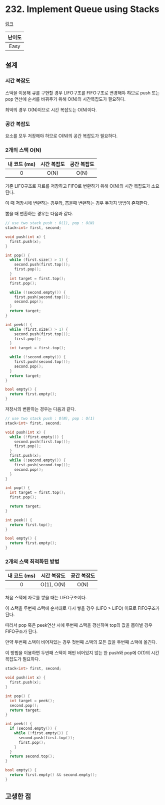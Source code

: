 # 232. Implement Queue using Stacks

[링크](https://leetcode.com/problems/implement-queue-using-stacks/)

| 난이도 |
| :----: |
|  Easy  |

## 설계

### 시간 복잡도

스택을 이용해 큐를 구현할 경우 LIFO구조를 FIFO구조로 변경해야 햐므로 push 또는 pop 연산에 순서를 바꿔주기 위해 O(N)의 시간복잡도가 필요하다.

최악의 경우 O(N)이므로 시간 복잡도는 O(N)이다.

### 공간 복잡도

요소를 모두 저장해야 하므로 O(N)의 공간 복잡도가 필요하다.

### 2개의 스택 O(N)

| 내 코드 (ms) | 시간 복잡도 | 공간 복잡도 |
| :----------: | :---------: | :---------: |
|      0       |    O(N)     |    O(N)     |

기존 LIFO구조로 자료를 저장하고 FIFO로 변환하기 위해 O(N)의 시간 복잡도가 소요된다.

이 때 저장시에 변환하는 경우와, 뽑을때 변환하는 경우 두가지 방법이 존재한다.

뽑을 때 변환하는 경우는 다음과 같다.

```cpp
// use two stack push : O(1), pop : O(N)
stack<int> first, second;

void push(int x) {
  first.push(x);
}

int pop() {
  while (first.size() > 1) {
    second.push(first.top());
    first.pop();
  }
  int target = first.top();
  first.pop();

  while (!second.empty()) {
    first.push(second.top());
    second.pop();
  }
  return target;
}

int peek() {
  while (first.size() > 1) {
    second.push(first.top());
    first.pop();
  }
  int target = first.top();

  while (!second.empty()) {
    first.push(second.top());
    second.pop();
  }
  return target;
}

bool empty() {
  return first.empty();
}
```

저장시의 변환하는 경우는 다음과 같다.

```cpp
// use two stack push : O(N), pop : O(1)
stack<int> first, second;

void push(int x) {
  while (!first.empty()) {
    second.push(first.top());
    first.pop();
  }
  first.push(x);
  while (!second.empty()) {
    first.push(second.top());
    second.pop();
  }
}

int pop() {
  int target = first.top();
  first.pop();

  return target;
}

int peek() {
  return first.top();
}

bool empty() {
  return first.empty();
}
```

### 2개의 스택 최적화된 방법

| 내 코드 (ms) | 시간 복잡도 | 공간 복잡도 |
| :----------: | :---------: | :---------: |
|      0       | O(1), O(N)  |    O(N)     |

처음 스택에 자료를 쌓을 때는 LIFO구조이다.

이 스택을 두번째 스택에 순서대로 다시 쌓을 경우 (LIFO > LIFO) 이므로 FIFO구조가 된다.

따라서 pop 혹은 peek연산 시에 두번째 스택을 갱신하며 top의 값을 뽑아낼 경우 FIFO구조가 된다.

만약 두번째 스택이 비어져있는 경우 첫번째 스택의 모든 값을 두번째 스택에 옮긴다.

이 방법을 이용하면 두번째 스택이 매번 비어있지 않는 한 push와 pop에 O(1)의 시간복잡도가 필요하다.

```cpp
stack<int> first, second;

void push(int x) {
  first.push(x);
}

int pop() {
  int target = peek();
  second.pop();
  return target;
}

int peek() {
  if (second.empty()) {
    while (!first.empty()) {
      second.push(first.top());
      first.pop();
    }
  }
  return second.top();
}

bool empty() {
  return first.empty() && second.empty();
}
```

## 고생한 점
